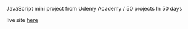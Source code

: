 JavaScript mini project from Udemy Academy / 50 projects In 50 days

live site [here](https://iris-smok.github.io/Expanding-Cards/)
  